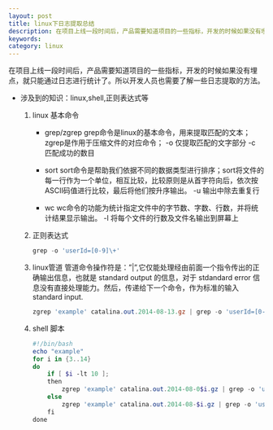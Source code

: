 ```yaml
---
layout: post
title: linux下日志提取总结
description: 在项目上线一段时间后，产品需要知道项目的一些指标，开发的时候如果没有埋点，就只能通过日志进行统计了。所以开发人员也需要了解一些日志提取的方法。
keywords: 
category: linux
---
```


在项目上线一段时间后，产品需要知道项目的一些指标，开发的时候如果没有埋点，就只能通过日志进行统计了。所以开发人员也需要了解一些日志提取的方法。
 
* 涉及到的知识：linux,shell,正则表达式等

    1. linux 基本命令

        * grep/zgrep
         grep命令是linux的基本命令，用来提取匹配的文本；zgrep是作用于压缩文件的对应命令；
         -o 仅提取匹配的文字部分
         -c 匹配成功的数目

        * sort
         sort命令是帮助我们依据不同的数据类型进行排序；sort将文件的每一行作为一个单位，相互比较，比较原则是从首字符向后，依次按ASCII码值进行比较，最后将他们按升序输出。
         -u 输出中除去重复行

        * wc
        wc命令的功能为统计指定文件中的字节数、字数、行数，并将统计结果显示输出。
         -l 将每个文件的行数及文件名输出到屏幕上
     
    2. 正则表达式
    
        ```PowerShell
        grep -o 'userId=[0-9]\+'
        ```

    3. linux管道
    管道命令操作符是：”|”,它仅能处理经由前面一个指令传出的正确输出信息，也就是 standard output 的信息，对于 stdandard error 信息没有直接处理能力。然后，传递给下一个命令，作为标准的输入 standard input.
    
        ```PowerShell 
        zgrep 'example' catalina.out.2014-08-13.gz | grep -o 'userId=[0-9]\+' | sort -u | uniq | wc -l
        ```
        
    4. shell 脚本

        ```PowerShell
        #!/bin/bash
        echo "example"
        for i in {3..14}
        do
            if [ $i -lt 10 ];
            then
                zgrep 'example' catalina.out.2014-08-0$i.gz | grep -o 'userId=[0-9]\+' | sort -u | uniq | wc -l
            else
                zgrep 'example' catalina.out.2014-08-$i.gz | grep -o 'userId=[0-9]\+' | sort -u | uniq | wc -l
            fi
        done
        ```